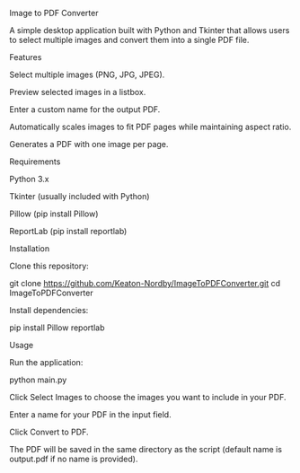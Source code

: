 Image to PDF Converter

A simple desktop application built with Python and Tkinter that allows users to select multiple images and convert them into a single PDF file.

Features

Select multiple images (PNG, JPG, JPEG).

Preview selected images in a listbox.

Enter a custom name for the output PDF.

Automatically scales images to fit PDF pages while maintaining aspect ratio.

Generates a PDF with one image per page.

Requirements

Python 3.x

Tkinter
 (usually included with Python)

Pillow
 (pip install Pillow)

ReportLab
 (pip install reportlab)

Installation

Clone this repository:

git clone https://github.com/Keaton-Nordby/ImageToPDFConverter.git
cd ImageToPDFConverter


Install dependencies:

pip install Pillow reportlab

Usage

Run the application:

python main.py


Click Select Images to choose the images you want to include in your PDF.

Enter a name for your PDF in the input field.

Click Convert to PDF.

The PDF will be saved in the same directory as the script (default name is output.pdf if no name is provided).
